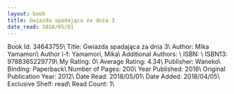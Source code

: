 ```yaml
---
layout: book
title: Gwiazda spadająca za dnia 3
date_read: 2018/05/01
---
```


Book Id: 34643755\ 
Title: Gwiazda spadająca za dnia 3\ 
Author: Mika Yamamori\ 
Author l-f: Yamamori, Mika\ 
Additional Authors: \ 
ISBN: \ 
ISBN13: 9788365229779\ 
My Rating: 0\ 
Average Rating: 4.34\ 
Publisher: Waneko\ 
Binding: Paperback\ 
Number of Pages: 200\ 
Year Published: 2016\ 
Original Publication Year: 2012\ 
Date Read: 2018/05/01\ 
Date Added: 2018/04/05\ 
Exclusive Shelf: read\ 
Read Count: 1\ 

